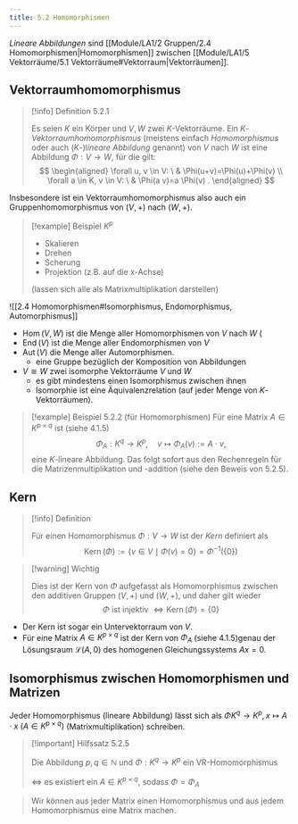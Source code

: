 ```yaml
---
title: 5.2 Homomorphismen
---
```


*Lineare Abbildungen* sind [[Module/LA1/2 Gruppen/2.4 Homomorphismen|Homomorphismen]] zwischen [[Module/LA1/5 Vektorräume/5.1 Vektorräume#Vektorraum|Vektorräumen]].

## Vektorraumhomomorphismus

> [!info] Definition 5.2.1
> 
> Es seien $K$ ein Körper und $V, W$ zwei $K$-Vektorräume. Ein $K$-*Vektorraumhomomorphismus* 
> (meistens einfach *Homomorphismus* oder auch $(K$-)l*ineare Abbildung* genannt) von $V$ nach $W$ ist eine Abbildung $\Phi: V \longrightarrow W$, für die gilt:
> $$
> \begin{aligned}
> \forall u, v \in V: \ & \Phi(u+v)=\Phi(u)+\Phi(v) \\
> \forall a \in K, v \in V: \ & \Phi(a v)=a \Phi(v) .
> \end{aligned}
> $$

Insbesondere ist ein Vektorraumhomomorphismus also auch ein Gruppenhomomorphismus von $(V,+)$ nach $(W,+)$.

> [!example] Beispiel  $K^p$
> 
> - Skalieren
> - Drehen
> - Scherung
> - Projektion (z.B. auf die x-Achse)
>   
> (lassen sich alle als Matrixmultiplikation darstellen)

![[2.4 Homomorphismen#Isomorphismus, Endomorphismus, Automorphismus]]

- $\operatorname{Hom}(V, W)$ ist die Menge aller Homomorphismen von $V$ nach $W$ (
- $\operatorname{End}(V)$ ist die Menge aller Endomorphismen von $V$
- $\operatorname{Aut}(V)$ die Menge aller Automorphismen. 
    - eine Gruppe bezüglich der Komposition von Abbildungen
- $V \cong W$ zwei isomorphe Vektorräume $V$ und $W$
    - es gibt mindestens einen Isomorphismus zwischen ihnen
    - Isomorphie ist eine Äquivalenzrelation (auf jeder Menge von $K$-Vektorräumen).

> [!example] Beispiel 
>  5.2.2 (für Homomorphismen)
> Für eine Matrix $A \in K^{p \times q}$ ist (siehe 4.1.5)
> $$
> \Phi_A: K^q \longrightarrow K^p, \quad v \mapsto \Phi_A(v):=A \cdot v,
> $$
> eine $K$-lineare Abbildung. Das folgt sofort aus den Rechenregeln für die Matrizenmultiplikation und -addition (siehe den Beweis von 5.2.5).

## Kern

> [!info] Definition 
> 
> Für einen Homomorphismus $\Phi: V \longrightarrow W$ ist der *Kern* definiert als
> $$
> \operatorname{Kern}(\Phi):=\{v \in V \mid \Phi(v)=0\}=\Phi^{-1}(\{0\})
> $$

> [!warning] Wichtig
> 
> Dies ist der Kern von $\Phi$ aufgefasst als Homomorphismus zwischen den additiven Gruppen $(V,+)$ und $(W,+)$, und daher gilt wieder
> $$
> \Phi \text { ist injektiv } \iff \operatorname{Kern}(\Phi)=\{0\}
> $$

- Der Kern ist sogar ein Untervektorraum von $V$.
- Für eine Matrix $A \in K^{p \times q}$ ist der Kern von $\Phi_A$ (siehe 4.1.5)genau der Lösungsraum $\mathcal{L}(A, 0)$ des homogenen Gleichungssystems $A x=0$.

## Isomorphismus zwischen Homomorphismen und Matrizen

Jeder Homomorphismus (lineare Abbildung) lässt sich als $\Phi K^q \to K^p, x \mapsto A \cdot x \ (A \in K^{p\times q})$ (Matrixmultiplikation) schreiben.

> [!important] Hilfssatz 5.2.5
> 
> Die Abbildung $p,q \in \mathbb{N}$ und $\Phi:K^q \to K^p$ ein VR-Homomorphismus
> 
> $\iff$ es existiert ein $A\in K^{p\times q}$, sodass $\Phi =\Phi_{A}$

> Wir können aus jeder Matrix einen Homomorphismus und aus jedem Homomorphismus eine Matrix machen.

